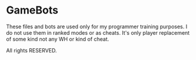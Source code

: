 # GameBots

These files and bots are used only for my programmer training purposes. I do not use them in ranked modes or as cheats. It's only player replacement of some kind not any WH or kind of cheat.

All rights RESERVED.
